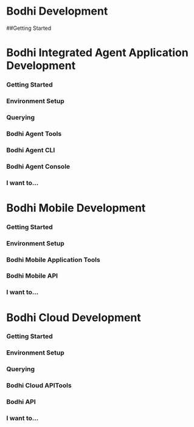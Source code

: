 Bodhi Development
====================

##Getting Started		
		
# Bodhi Integrated Agent Application Development		
		
### Getting Started		
### Environment Setup		
### Querying		
### Bodhi Agent Tools		
### Bodhi Agent CLI		
### Bodhi Agent Console		
### I want to...		
	
# Bodhi Mobile Development		
		
### Getting Started	
### Environment Setup		
### Bodhi Mobile Application Tools		
### Bodhi Mobile API		
### I want to...		
		
# Bodhi Cloud Development		
### Getting Started		
### Environment Setup		
### Querying		
### Bodhi Cloud APITools		
### Bodhi API		
### I want to...
